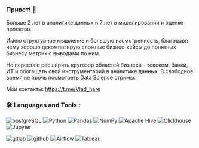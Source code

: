 
### Привет! 👋
Больше 2 лет в аналитике данных и 7 лет в моделировании и оценке проектов. 

Имею структурное мышление и большую насмотренность, благодаря чему  хорошо декомпозирую сложные бизнес-кейсы до понятных бизнесу метрик с выводами по ним.

Не перестаю расширять кругозор областей бизнеса – телеком, банки, ИТ и обогащать свой инструментарий в аналитике данных. 
В свободное время не прочь посмотреть Data Science стримы.

Мои контакты:
https://t.me/Vlad_here

###  🛠️ Languages and Tools : 
  ![postgreSQL](https://img.shields.io/badge/PostgreSQL-14354C?style=for-the-badge&logo=postgresql&logoColor=white)
  ![Python](https://img.shields.io/badge/Python-14354C?style=for-the-badge&logo=python&logoColor=white)
  ![Pandas](https://img.shields.io/badge/pandas-14354C?style=for-the-badge&logo=pandas&logoColor=white)
  ![NumPy](https://img.shields.io/badge/numpy-%23013243.svg?style=for-the-badge&logo=numpy&logoColor=white)
  ![Apache Hive](https://img.shields.io/badge/Apache%20Hive-14354C?style=for-the-badge&logo=apachehive&logoColor=black)
  ![Clickhouse](https://img.shields.io/badge/-Clickhouse-14354C?style=for-the-badge&logo=Clickhouse)
  ![Jupyter](https://img.shields.io/badge/-Jupyter_Notebook-14354C?style=for-the-badge&logo=Jupyter)
  
  ![gitlab](https://img.shields.io/badge/GitLab-14354C?style=for-the-badge&logo=gitlab&logoColor=white)
  ![github](https://img.shields.io/badge/GitHub-14354C?style=for-the-badge&logo=github&logoColor=white)
  ![Airflow](https://img.shields.io/badge/Airflow-14354C?style=for-the-badge&logo=Apache%20Airflow&logoColor=white)
  ![Tableau](https://img.shields.io/badge/Tableau-14354C?style=for-the-badge&logo=Tableau&logoColor=white)

<!--
**Vlad-My/Vlad-My** is a ✨ _special_ ✨ repository because its `README.md` (this file) appears on your GitHub profile.

Here are some ideas to get you started:

- 🔭 I’m currently working on ...
- 🌱 I’m currently learning ...
- 👯 I’m looking to collaborate on ...
- 🤔 I’m looking for help with ...
- 💬 Ask me about ...
- 📫 How to reach me: ...
- 😄 Pronouns: ...
- ⚡ Fun fact: ...
-->
